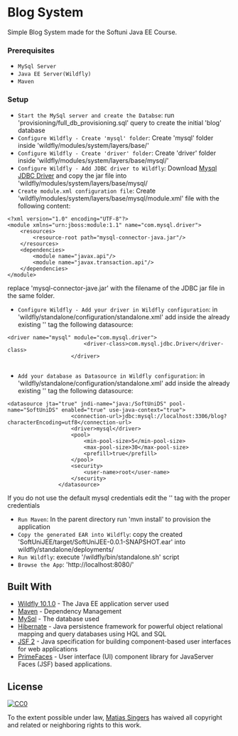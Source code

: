 # Blog System

Simple Blog System made for the Softuni Java EE Course.

### Prerequisites
- `MySql Server`
- `Java EE Server(Wildfly)`
- `Maven`

### Setup

- `Start the MySql server and create the Databse`: run 'provisioning/full_db_provisioning.sql' query to create the initial 'blog' database
- `Configure Wildfly - Create 'mysql' folder`: Create 'mysql' folder inside 'wildfly/modules/system/layers/base/'
- `Configure Wildfly - Create 'driver' folder`: Create 'driver' folder inside 'wildfly/modules/system/layers/base/mysql/'
- `Configure Wildfly - Add JDBC driver to Wildfly`: Download [Mysql JDBC Driver](https://dev.mysql.com/downloads/connector/j) and copy the jar file into 'wildfly/modules/system/layers/base/mysql/
- `Create module.xml configuration file`: Create 'wildfly/modules/system/layers/base/mysql/module.xml' file with the following content:
```
<?xml version="1.0" encoding="UTF-8"?>
<module xmlns="urn:jboss:module:1.1" name="com.mysql.driver">
	<resources>
		<resource-root path="mysql-connector-java.jar"/>
	</resources>
	<dependencies>
		<module name="javax.api"/>
		<module name="javax.transaction.api"/>
	</dependencies>
</module>
```
replace 'mysql-connector-jave.jar' with the filename of the JDBC jar file in the same folder.

- `Configure Wildfly - Add your driver in Wildfly configuration`: in 'wildfly/standalone/configuration/standalone.xml' add inside the already existing '<drivers>' tag the following datasource:
```  
<driver name="mysql" module="com.mysql.driver">
                        <driver-class>com.mysql.jdbc.Driver</driver-class>
                    </driver>
		    
```

- `Add your database as Datasource in Wildfly configuration`: in 'wildfly/standalone/configuration/standalone.xml' add inside the already existing '<datasources>' tag the following datasource:
```
<datasource jta="true" jndi-name="java:/SoftUniDS" pool-name="SoftUniDS" enabled="true" use-java-context="true">
                    <connection-url>jdbc:mysql://localhost:3306/blog?characterEncoding=utf8</connection-url>
                    <driver>mysql</driver>
                    <pool>
                        <min-pool-size>5</min-pool-size>
                        <max-pool-size>30</max-pool-size>
                        <prefill>true</prefill>
                    </pool>
                    <security>
                        <user-name>root</user-name>
                    </security>
                </datasource>
```
If you do not use the default mysql credentials edit the '<security>' tag with the proper credentials

- `Run Maven`: In the parent directory run 'mvn install' to provision the application
- `Copy the generated EAR into Wildfly`: copy the created 'SoftUniJEE/target/SoftUniJEE-0.0.1-SNAPSHOT.ear' into wildfly/standalone/deployments/
- `Run Wildfly`: execute '/wildfly/bin/standalone.sh' script
- `Browse the App`: 'http://localhost:8080/' 



## Built With

* [Wildfly 10.1.0](http://wildfly.org/downloads/) - The Java EE application server used
* [Maven](https://maven.apache.org/) - Dependency Management
* [MySql](https://www.mysql.com/) - The database used
* [Hibernate](http://hibernate.org/) - Java persistence framework for powerful object relational mapping and query databases using HQL and SQL
* [JSF 2](https://en.wikipedia.org/wiki/JavaServer_Faces) - Java specification for building component-based user interfaces for web applications
* [PrimeFaces](http://www.primefaces.org/) - User interface (UI) component library for JavaServer Faces (JSF) based applications.

## License

[![CC0](https://licensebuttons.net/p/zero/1.0/88x31.png)](http://creativecommons.org/publicdomain/zero/1.0/)

To the extent possible under law, [Matias Singers](http://mts.io) has waived all copyright and related or neighboring rights to this work.


